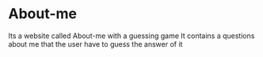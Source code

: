# About-me
Its a website called About-me with a guessing game It contains a questions about me that the user have to guess the answer  of it 
